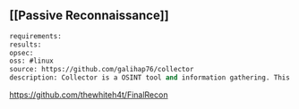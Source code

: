 
## [[Passive Reconnaissance]]

```meta
requirements: 
results: 
opsec: 
oss: #linux
source: https://github.com/galihap76/collector
description: Collector is a OSINT tool and information gathering. This tool can do information gathering phone numbers, github account, ip address and instagram account.
```

https://github.com/thewhiteh4t/FinalRecon